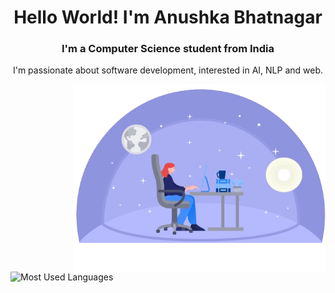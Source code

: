 <!--
**AnushkaBhatnagar/AnushkaBhatnagar** is a ✨ _special_ ✨ repository because its `README.md` (this file) appears on your GitHub profile.
-->

<h1 align="center">Hello World! I'm Anushka Bhatnagar</h1>
<h3 align="center">I'm a Computer Science student from India</h3>
<p align="center"> I'm passionate about software development, interested in AI, NLP and web.<br></p>

<img src="Images/girlcoding.png" alt="React" height="300px" align=right title="Let's support women in STEM!" alt="image of girl coding"/>

<br>

<div>
  <p>

   <picture>
      <source media="(prefers-color-scheme: light)" srcset="https://github-readme-stats.vercel.app/api/top-langs?username=anushkabhatnagar&show_icons=true&locale=en&layout=compact&theme=default">
      <source media="(prefers-color-scheme: dark)" srcset="https://github-readme-stats.vercel.app/api/top-langs?username=anushkabhatnagar&show_icons=true&locale=en&layout=compact&theme=dark">
      <img alt="Most Used Languages" src="https://github-readme-stats.vercel.app/api/top-langs?username=anushkabhatnagar&show_icons=true&locale=en&layout=compact">
    </picture>
  </p>
</div>

<div>
  
</div>
